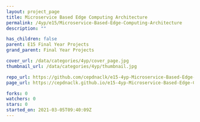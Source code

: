 ```yaml
---
layout: project_page
title: Microservice Based Edge Computing Architecture
permalink: /4yp/e15/Microservice-Based-Edge-Computing-Architecture
description: ""

has_children: false
parent: E15 Final Year Projects
grand_parent: Final Year Projects

cover_url: /data/categories/4yp/cover_page.jpg
thumbnail_url: /data/categories/4yp/thumbnail.jpg

repo_url: https://github.com/cepdnaclk/e15-4yp-Microservice-Based-Edge-Computing-Architecture
page_url: https://cepdnaclk.github.io/e15-4yp-Microservice-Based-Edge-Computing-Architecture

forks: 0
watchers: 0
stars: 0
started_on: 2021-03-05T09:40:09Z
---
```



